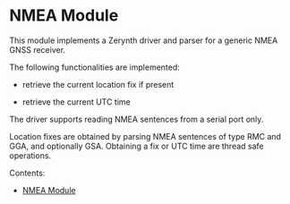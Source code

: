 # NMEA Module

This module implements a Zerynth driver and parser for a generic NMEA GNSS receiver.

The following functionalities are implemented:


* retrieve the current location fix if present


* retrieve the current UTC time

The driver supports reading NMEA sentences from a serial port only.

Location fixes are obtained by parsing NMEA sentences of type RMC and GGA, and optionally GSA. 
Obtaining a fix or UTC time are thread safe operations.

Contents:


* [NMEA Module](https://docs.zerynth.com/latest/official/lib.quectel.nmea/docs/official_lib.quectel.nmea_nmea.html)
<!--stackedit_data:
eyJoaXN0b3J5IjpbNDk1OTkzNjUzXX0=
-->